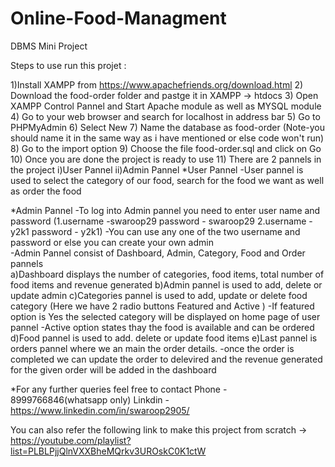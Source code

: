 # Online-Food-Managment
DBMS Mini Project



Steps to use run this projet : 

1)Install XAMPP from https://www.apachefriends.org/download.html
2) Download the food-order folder and pastge it in XAMPP -> htdocs
3) Open XAMPP Control Pannel and Start Apache module as well as MYSQL module
4) Go to your web browser and search for localhost in address bar
5) Go to PHPMyAdmin
6) Select New
7) Name the database as food-order (Note-you should name it in the same way as i have mentioned or else code won't run)
8) Go to the import option
9) Choose the file food-order.sql and click on Go
10) Once you are done the project is ready to use
11) There are 2 pannels in the project 
        i)User Pannel
        ii)Admin Pannel
*User Pannel
-User pannel is used to select the category of our food, search for the food we want as well as order the food

*Admin Pannel
-To log into Admin pannel you need to enter user name and password (1.username -swaroop29 password - swaroop29
                                                                    2.username - y2k1 password - y2k1)
-You can use any one of the two username and password or else you can create your own admin  
-Admin Pannel consist of Dashboard, Admin, Category, Food and Order pannels  
a)Dashboard displays the number of categories, food items, total number of food items and revenue generated
b)Admin pannel is used to add, delete or update admin
c)Categories pannel is used to add, update or delete food category (Here we have 2 radio buttons Featured and Active )
        -If featured option is Yes the selected category will be displayed on home page of user pannel
        -Active option states thay the food is available and can be ordered
d)Food pannel is used to add. delete or update food items
e)Last pannel is orders pannel where we an main the order details.
    -once the order is completed we can update the order to delevired and the revenue generated for the given order will be added in the dashboard
    
*For any further queries feel free to contact
Phone - 8999766846(whatsapp only)
Linkdin - https://www.linkedin.com/in/swaroop2905/

You can also refer the following link to make this project from scratch -> https://youtube.com/playlist?list=PLBLPjjQlnVXXBheMQrkv3UROskC0K1ctW
